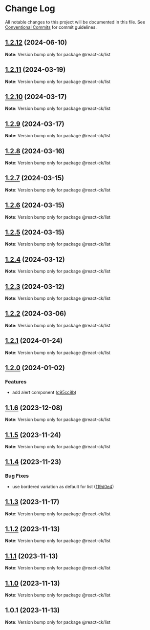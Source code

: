 # Change Log

All notable changes to this project will be documented in this file.
See [Conventional Commits](https://conventionalcommits.org) for commit guidelines.

## [1.2.12](https://github.com/abelflopes/react-ck/compare/@react-ck/list@1.2.11...@react-ck/list@1.2.12) (2024-06-10)

**Note:** Version bump only for package @react-ck/list





## [1.2.11](https://github.com/abelflopes/react-ck/compare/@react-ck/list@1.2.10...@react-ck/list@1.2.11) (2024-03-19)

**Note:** Version bump only for package @react-ck/list





## [1.2.10](https://github.com/abelflopes/react-ck/compare/@react-ck/list@1.2.9...@react-ck/list@1.2.10) (2024-03-17)

**Note:** Version bump only for package @react-ck/list





## [1.2.9](https://github.com/abelflopes/react-ck/compare/@react-ck/list@1.2.8...@react-ck/list@1.2.9) (2024-03-17)

**Note:** Version bump only for package @react-ck/list





## [1.2.8](https://github.com/abelflopes/react-ck/compare/@react-ck/list@1.2.7...@react-ck/list@1.2.8) (2024-03-16)

**Note:** Version bump only for package @react-ck/list





## [1.2.7](https://github.com/abelflopes/react-ck/compare/@react-ck/list@1.2.6...@react-ck/list@1.2.7) (2024-03-15)

**Note:** Version bump only for package @react-ck/list





## [1.2.6](https://github.com/abelflopes/react-ck/compare/@react-ck/list@1.2.5...@react-ck/list@1.2.6) (2024-03-15)

**Note:** Version bump only for package @react-ck/list





## [1.2.5](https://github.com/abelflopes/react-ck/compare/@react-ck/list@1.2.4...@react-ck/list@1.2.5) (2024-03-15)

**Note:** Version bump only for package @react-ck/list





## [1.2.4](https://github.com/abelflopes/react-ck/compare/@react-ck/list@1.2.3...@react-ck/list@1.2.4) (2024-03-12)

**Note:** Version bump only for package @react-ck/list





## [1.2.3](https://github.com/abelflopes/react-ck/compare/@react-ck/list@1.2.2...@react-ck/list@1.2.3) (2024-03-12)

**Note:** Version bump only for package @react-ck/list





## [1.2.2](https://github.com/abelflopes/react-ck/compare/@react-ck/list@1.2.1...@react-ck/list@1.2.2) (2024-03-06)

**Note:** Version bump only for package @react-ck/list





## [1.2.1](https://github.com/abelflopes/react-ck/compare/@react-ck/list@1.2.0...@react-ck/list@1.2.1) (2024-01-24)

**Note:** Version bump only for package @react-ck/list





## [1.2.0](https://github.com/abelflopes/react-ck/compare/@react-ck/list@1.1.6...@react-ck/list@1.2.0) (2024-01-02)


### Features

* add alert component ([c95cc8b](https://github.com/abelflopes/react-ck/commit/c95cc8b37c0471b1db11b124d5d676677b64eacb))



## [1.1.6](https://github.com/abelflopes/react-ck/compare/@react-ck/list@1.1.5...@react-ck/list@1.1.6) (2023-12-08)

**Note:** Version bump only for package @react-ck/list





## [1.1.5](https://github.com/abelflopes/react-ck/compare/@react-ck/list@1.1.4...@react-ck/list@1.1.5) (2023-11-24)

**Note:** Version bump only for package @react-ck/list





## [1.1.4](https://github.com/abelflopes/react-ck/compare/@react-ck/list@1.1.3...@react-ck/list@1.1.4) (2023-11-23)


### Bug Fixes

* use bordered variation as default for list ([119d0e4](https://github.com/abelflopes/react-ck/commit/119d0e40d3e702d9d415aaab0b5c2be5cc066048))



## [1.1.3](https://github.com/abelflopes/react-ck/compare/@react-ck/list@1.1.2...@react-ck/list@1.1.3) (2023-11-17)

**Note:** Version bump only for package @react-ck/list





## [1.1.2](https://github.com/abelflopes/react-ck/compare/@react-ck/list@1.1.1...@react-ck/list@1.1.2) (2023-11-13)

**Note:** Version bump only for package @react-ck/list





## [1.1.1](https://github.com/abelflopes/react-ck/compare/@react-ck/list@1.1.0...@react-ck/list@1.1.1) (2023-11-13)

**Note:** Version bump only for package @react-ck/list





## [1.1.0](https://github.com/abelflopes/react-ck/compare/@react-ck/list@1.0.1...@react-ck/list@1.1.0) (2023-11-13)

**Note:** Version bump only for package @react-ck/list





## 1.0.1 (2023-11-13)

**Note:** Version bump only for package @react-ck/list
